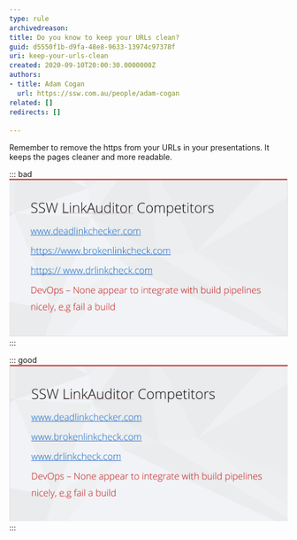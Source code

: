 ```yaml
---
type: rule
archivedreason: 
title: Do you know to keep your URLs clean?
guid: d5550f1b-d9fa-48e8-9633-13974c97378f
uri: keep-your-urls-clean
created: 2020-09-10T20:00:30.0000000Z
authors:
- title: Adam Cogan
  url: https://ssw.com.au/people/adam-cogan
related: []
redirects: []

---
```


Remember to remove the https from your URLs in your presentations. It keeps the pages cleaner and more readable.

<!--endintro-->


::: bad  
![Figure: Bad Example – These links are showing the "https://"](ppt-urls-bad.png)  
:::


::: good  
![Figure: Good Example – These links are clean](ppt-urls-good.png)  
:::
